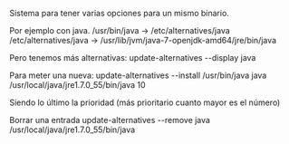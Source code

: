 Sistema para tener varias opciones para un mismo binario.

Por ejemplo con java.
/usr/bin/java -> /etc/alternatives/java
/etc/alternatives/java -> /usr/lib/jvm/java-7-openjdk-amd64/jre/bin/java

Pero tenemos más alternativas:
update-alternatives --display java

Para meter una nueva:
update-alternatives --install /usr/bin/java java /usr/local/java/jre1.7.0_55/bin/java 10

Siendo lo último la prioridad (más prioritario cuanto mayor es el número)



Borrar una entrada
update-alternatives --remove java /usr/local/java/jre1.7.0_55/bin/java
